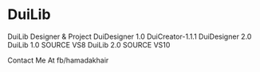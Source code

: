# DuiLib
DuiLib Designer &amp; Project
DuiDesigner 1.0
DuiCreator-1.1.1
DuiDesigner 2.0
DuiLib 1.0 SOURCE VS8
DuiLib 2.0 SOURCE VS10



Contact Me At fb/hamadakhair
